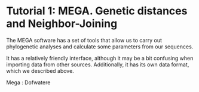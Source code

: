 # Tutorial 1: MEGA. Genetic distances and Neighbor-Joining

The MEGA software has a set of tools that allow us to carry out phylogenetic analyses and calculate some parameters from our sequences.

It has a relatively friendly interface, although it may be a bit confusing when importing data from other sources. Additionally, it has its own data format, which we described above.

Mega
: Dofwatere

